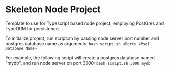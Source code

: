 # Skeleton Node Project 

Template to use for Typescript based node project, employing PostGres and TypeORM for persistence.

To initialize project, run script.sh by passing node server port number and postgres database name as arguments:
`bash script.sh <Port> <Psql Database Name>`

For example, the following script will create a postgres database named "mydb", and run node server on port 3000:
`bash script.sh 3000 mydb`